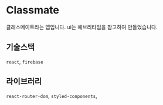 # Classmate

클래스메이트라는 앱입니다.
ui는 에브리타임을 참고하여 만들었습니다.

## 기술스택

`react`, `firebase`

## 라이브러리

`react-router-dom`, `styled-conponents`, 

